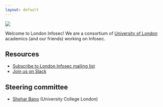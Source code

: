 ```yaml
---
layout: default
---
```


![](https://london.ac.uk/sites/default/files/styles/promo_large/public/2017-08/Study%20in%20london.png?itok=GqrD62Mc)

Welcome to London Infosec! We are a consortium of [University of London](https://london.ac.uk/ways-study/study-campus-london/member-institutions) academics (and our friends) working on Infosec.


<h2 id="resources"> Resources </h2>

* [Subscribe to London Infosec mailing list](https://www.jiscmail.ac.uk/cgi-bin/webadmin?SUBED1=LONDON-INFOSEC&A=1)
* [Join us on Slack](https://london-infosec.slack.com/)

<h2 id="steering"> Steering committee </h2>

* [Shehar Bano](http://sheharbano.com) (University College London)
